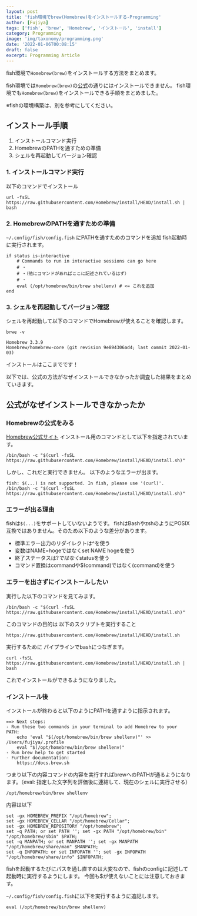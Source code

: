 ```yaml
---
layout: post
title: 'fish環境でbrew(Homebrew)をインストールする-Programming'
author: [Fujiya]
tags: ['fish', 'brew', 'Homebrew', 'インストール', 'install']
category: Programming
image: 'img/taxonomy/programming.png'
date: '2022-01-06T00:08:15'
draft: false
excerpt: Programming Article
---
```


fish環境で`Homebrew(brew)`をインストールする方法をまとめます。

fish環境では`Homebrew(brew)`の[公式](https://brew.sh/index_ja)の通りにはインストールできません。
fish環境でも`Homebrew(brew)`をインストールできる手順をまとめました。

※fishの環境構築は、別を参考にしてください。

## インストール手順

1. インストールコマンド実行
2. HomebrewのPATHを通すための準備
3. シェルを再起動してバージョン確認

<div class="ads"></div>

### 1. インストールコマンド実行

以下のコマンドでインストール

```bash:title=command
url -fsSL https://raw.githubusercontent.com/Homebrew/install/HEAD/install.sh | bash
```

### 2. HomebrewのPATHを通すための準備

`~/.config/fish/config.fish` にPATHを通すためのコマンドを追加
fish起動時に実行されます。

```bash:title=config.fish
if status is-interactive
    # Commands to run in interactive sessions can go here
    # ・
    # ・（他にコマンドがあればここに記述されているはず）
    # ・
    eval (/opt/homebrew/bin/brew shellenv) # <= これを追加
end
```

### 3. シェルを再起動してバージョン確認

シェルを再起動して以下のコマンドでHomebrewが使えることを確認します。

```bash:title=command
brwe -v
```

```bash:title=結果
Homebrew 3.3.9
Homebrew/homebrew-core (git revision 9e894306ad4; last commit 2022-01-03)
```

インストールはここまでです！

以下では、公式の方法がなぜインストールできなかったか調査した結果をまとめていきます。

<div class="ads"></div>

## 公式がなぜインストールできなかったか

### Homebrewの公式をみる

[Homebrew公式サイト](https://brew.sh/index_ja)
インストール用のコマンドとして以下を指定されています。

```bash:title=command
/bin/bash -c "$(curl -fsSL https://raw.githubusercontent.com/Homebrew/install/HEAD/install.sh)"
```

しかし、これだと実行できません。
以下のようなエラーが出ます。

```bash:title=エラー
fish: $(...) is not supported. In fish, please use '(curl)'.
/bin/bash -c "$(curl -fsSL https://raw.githubusercontent.com/Homebrew/install/HEAD/install.sh)"
```

### エラーが出る理由

fishは`$(...)`をサポートしていないようです。
fishはBashやzshのようにPOSIX互換ではありません。そのため以下のような差分があります。

- 標準エラー出力のリダイレクトは^を使う
- 変数はNAME=hogeではなくset NAME hogeを使う
- 終了ステータスは$?ではなく$statusを使う
- コマンド置換はcommandや$(command)ではなく(command)を使う

### エラーを出さずにインストールしたい

実行した以下のコマンドを見てみます。

```bash:title=command
/bin/bash -c "$(curl -fsSL https://raw.githubusercontent.com/Homebrew/install/HEAD/install.sh)"
```

このコマンドの目的は
以下のスクリプトを実行すること

```bash:title=command
https://raw.githubusercontent.com/Homebrew/install/HEAD/install.sh
```

実行するために パイプラインでbashにつなぎます。

```bash:title=command
curl -fsSL https://raw.githubusercontent.com/Homebrew/install/HEAD/install.sh | bash
```

これでインストールができるようになりました。

<div class="ads"></div>

### インストール後

インストールが終わると以下のようにPATHを通すように指示されます。

```bash:title=指示
==> Next steps:
- Run these two commands in your terminal to add Homebrew to your PATH:
    echo 'eval "$(/opt/homebrew/bin/brew shellenv)"' >> /Users/fujiya/.profile
    eval "$(/opt/homebrew/bin/brew shellenv)"
- Run brew help to get started
- Further documentation:
    https://docs.brew.sh
```

つまり以下の内容コマンドの内容を実行すればbrewへのPATHが通るようになります。（eval: 指定した文字列を評価後に連結して、現在のシェルに実行させる）

```bash:title=command
/opt/homebrew/bin/brew shellenv
```

内容は以下

```bash:title=内容
set -gx HOMEBREW_PREFIX "/opt/homebrew";
set -gx HOMEBREW_CELLAR "/opt/homebrew/Cellar";
set -gx HOMEBREW_REPOSITORY "/opt/homebrew";
set -q PATH; or set PATH ''; set -gx PATH "/opt/homebrew/bin" "/opt/homebrew/sbin" $PATH;
set -q MANPATH; or set MANPATH ''; set -gx MANPATH "/opt/homebrew/share/man" $MANPATH;
set -q INFOPATH; or set INFOPATH ''; set -gx INFOPATH "/opt/homebrew/share/info" $INFOPATH;
```

fishを起動するたびにパスを通し直すのは大変なので、fishのconfigに記述して起動時に実行するようにします。
今回も$が使えないことには注意しておきます。

`~/.config/fish/config.fish`に以下を実行するように追記します。

```bash:title=command
eval (/opt/homebrew/bin/brew shellenv)
```
<div class="ads"></div>